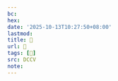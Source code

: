```yaml
---
bc:
hex:
date: '2025-10-13T10:27:50+08:00'
lastmod:
title: 􄞹
url: 􄞹
tags: [𤮆]
src: DCCV
note:
---
```

